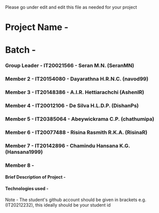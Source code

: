 Please go under edit and edit this file as needed for your project

# Project Name - 
# Batch - 
### Group Leader - IT20021566 - Seran M.N. (SeranMN)
### Member 2 - IT20154080 - Dayarathna H.R.N.C. (navod99)
### Member 3 - IT20148386 - A.I.R. Hettiarachchi (AshenIR) 
### Member 4 - IT20012106 - De Silva H.L.D.P. (DishanPs)
### Member 5 - IT20385064 - Abeywickrama C.P. (chathumipa)
### Member 6 - IT20077488 - Risina Rasmith R.K.A. (RisinaR)
### Member 7 - IT20142896 - Chamindu Hansana K.G. (Hansana1999)
### Member 8 - 

#### Brief Description of Project - 
#### Technologies used - 

Note - The student's github account should be given in brackets e.g. (IT20212232), this ideally should be your student id 

